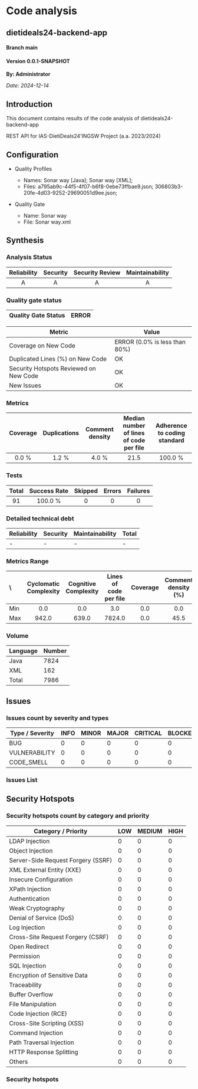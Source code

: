 # Code analysis
## dietideals24-backend-app 
#### Branch main
#### Version 0.0.1-SNAPSHOT 

**By: Administrator**

*Date: 2024-12-14*

## Introduction
This document contains results of the code analysis of dietideals24-backend-app

REST API for IAS-DietiDeals24'INGSW Project (a.a. 2023/2024)

## Configuration

- Quality Profiles
    - Names: Sonar way [Java]; Sonar way [XML]; 
    - Files: a795ab9c-44f5-4f07-b6f8-0ebe73ffbae9.json; 306803b3-20fe-4d03-9252-29690051d9ee.json; 


 - Quality Gate
    - Name: Sonar way
    - File: Sonar way.xml

## Synthesis

### Analysis Status

Reliability | Security | Security Review | Maintainability |
:---:|:---:|:---:|:---:
A | A | A | A |

### Quality gate status

| Quality Gate Status | ERROR |
|-|-|

Metric|Value
---|---
Coverage on New Code|ERROR (0.0% is less than 80%)
Duplicated Lines (%) on New Code|OK
Security Hotspots Reviewed on New Code|OK
New Issues|OK


### Metrics

Coverage | Duplications | Comment density | Median number of lines of code per file | Adherence to coding standard |
:---:|:---:|:---:|:---:|:---:
0.0 % | 1.2 % | 4.0 % | 21.5 | 100.0 %

### Tests

Total | Success Rate | Skipped | Errors | Failures |
:---:|:---:|:---:|:---:|:---:
91 | 100.0 % | 0 | 0 | 0

### Detailed technical debt

Reliability|Security|Maintainability|Total
---|---|---|---
-|-|-|-


### Metrics Range

\ | Cyclomatic Complexity | Cognitive Complexity | Lines of code per file | Coverage | Comment density (%) | Duplication (%)
:---|:---:|:---:|:---:|:---:|:---:|:---:
Min | 0.0 | 0.0 | 3.0 | 0.0 | 0.0 | 0.0
Max | 942.0 | 639.0 | 7824.0 | 0.0 | 45.5 | 20.2

### Volume

Language|Number
---|---
Java|7824
XML|162
Total|7986


## Issues

### Issues count by severity and types

Type / Severity|INFO|MINOR|MAJOR|CRITICAL|BLOCKER
---|---|---|---|---|---
BUG|0|0|0|0|0
VULNERABILITY|0|0|0|0|0
CODE_SMELL|0|0|0|0|0


### Issues List



## Security Hotspots

### Security hotspots count by category and priority

Category / Priority|LOW|MEDIUM|HIGH
---|---|---|---
LDAP Injection|0|0|0
Object Injection|0|0|0
Server-Side Request Forgery (SSRF)|0|0|0
XML External Entity (XXE)|0|0|0
Insecure Configuration|0|0|0
XPath Injection|0|0|0
Authentication|0|0|0
Weak Cryptography|0|0|0
Denial of Service (DoS)|0|0|0
Log Injection|0|0|0
Cross-Site Request Forgery (CSRF)|0|0|0
Open Redirect|0|0|0
Permission|0|0|0
SQL Injection|0|0|0
Encryption of Sensitive Data|0|0|0
Traceability|0|0|0
Buffer Overflow|0|0|0
File Manipulation|0|0|0
Code Injection (RCE)|0|0|0
Cross-Site Scripting (XSS)|0|0|0
Command Injection|0|0|0
Path Traversal Injection|0|0|0
HTTP Response Splitting|0|0|0
Others|0|0|0


### Security hotspots


